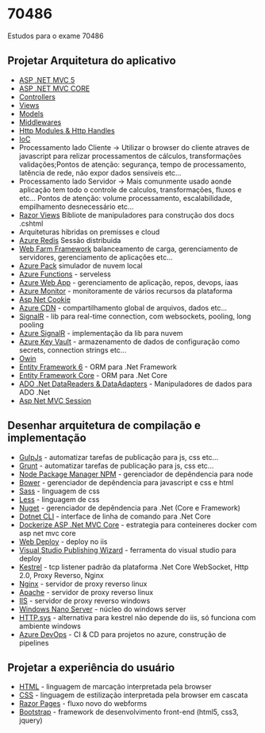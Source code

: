 # 70486
Estudos para o exame 70486
## Projetar Arquitetura do aplicativo

 - [ASP .NET MVC 5](https://docs.microsoft.com/pt-br/aspnet/mvc/overview/getting-started/introduction/getting-started) 
 - [ASP .NET MVC CORE](https://docs.microsoft.com/pt-br/aspnet/core/tutorials/first-mvc-app/start-mvc?view=aspnetcore-3.1&tabs=visual-studio)
 - [Controllers](https://docs.microsoft.com/pt-br/aspnet/mvc/overview/getting-started/introduction/adding-a-controller)
 - [Views](https://docs.microsoft.com/pt-br/aspnet/mvc/overview/getting-started/introduction/adding-a-view)
 - [Models](https://docs.microsoft.com/pt-br/aspnet/mvc/overview/getting-started/introduction/adding-a-model)
 - [Middlewares](https://docs.microsoft.com/pt-br/aspnet/core/fundamentals/middleware/?view=aspnetcore-3.1)
 - [Http Modules & Http Handles](https://support.microsoft.com/en-us/help/307985/info-asp-net-http-modules-and-http-handlers-overview)
 - [IoC](https://docs.microsoft.com/pt-br/aspnet/core/mvc/controllers/dependency-injection?view=aspnetcore-3.1)
 - Processamento lado Cliente -> Utilizar o browser do cliente atraves de javascript para relizar processamentos de cálculos, transformações validações;Pontos de atenção: segurança, tempo de processamento, latência de rede, não expor dados sensiveis etc...
 - Processamento lado Servidor -> Mais comunmente usado aonde aplicação tem todo o controle de calculos, transformações, fluxos e etc... Pontos de atenção: volume processamento, escalabilidade, empilhamento desnecessário etc...
 - [Razor Views](https://docs.microsoft.com/pt-br/aspnet/core/razor-pages/ui-class?view=aspnetcore-3.1&tabs=visual-studio) Bibliote de manipuladores para construção dos docs .cshtml
 - Arquiteturas hibridas on premisses e cloud
 - [Azure Redis](https://docs.microsoft.com/pt-br/azure/azure-cache-for-redis/cache-aspnet-session-state-provider) Sessão distribuida
 - [Web Farm Framework](https://www.iis.net/downloads/microsoft/web-farm-framework) balanceamento de carga, gerenciamento de servidores, gerenciamento de aplicações etc...
 - [Azure Pack](https://docs.microsoft.com/pt-br/previous-versions/azure/windows-server-azure-pack/dn296435(v%3Dtechnet.10)) simulador de nuvem local
 - [Azure Functions](https://azure.microsoft.com/pt-br/services/functions/) - serveless
 - [Azure Web App](https://azure.microsoft.com/pt-br/services/app-service/web/) - gerenciamento de aplicação, repos, devops, iaas
 - [Azure Monitor](https://docs.microsoft.com/pt-br/azure/azure-monitor/platform/data-sources-windows-events) - monitoramente de vários recursos da plataforma
 - [Asp Net Cookie](https://docs.microsoft.com/pt-br/aspnet/web-api/overview/advanced/http-cookies)
 - [Azure CDN](https://azure.microsoft.com/pt-br/services/cdn/) - compartilhamento global de arquivos, dados etc...
 - [SignalR](https://dotnet.microsoft.com/apps/aspnet/signalr) - lib para real-time connection, com websockets, pooling, long pooling
 - [Azure SignalR](https://docs.microsoft.com/pt-br/azure/azure-signalr/signalr-quickstart-dotnet-core) - implementação da lib para nuvem
 - [Azure Key Vault](https://azure.microsoft.com/pt-br/services/key-vault/) - armazenamento de dados de configuração como secrets, connection strings etc...
 - [Owin](http://owin.org/)
 - [Entity Framework 6](https://docs.microsoft.com/pt-br/ef/ef6/get-started) - ORM para .Net Framework
 - [Entity Framework Core](https://docs.microsoft.com/pt-br/ef/core/) - ORM para .Net Core
 - [ADO .Net DataReaders & DataAdapters](https://docs.microsoft.com/pt-BR/dotnet/framework/data/adonet/dataadapters-and-datareaders?redirectedfrom=MSDN) - Manipuladores de dados para ADO .Net
 - [Asp Net MVC Session](https://docs.microsoft.com/pt-br/aspnet/core/fundamentals/app-state?view=aspnetcore-3.1)
 
## Desenhar arquitetura de compilação e implementação

 - [GulpJs](https://gulpjs.com/) - automatizar tarefas de publicação para js, css etc...
 - [Grunt](https://gruntjs.com/) - automatizar tarefas de publicação para js, css etc...
 - [Node Package Manager NPM](https://www.npmjs.com/) - gerenciador de depêndencia para node
 - [Bower](https://bower.io/) - gerenciador de depêndencia para javascript e css e html
 - [Sass](https://sass-lang.com/) - linguagem de css
 - [Less](http://lesscss.org/) - linguagem de css
 - [Nuget](https://docs.microsoft.com/en-us/nuget/) - gerenciador de depêndencia para .Net (Core e Framework)
 - [Dotnet CLI](https://docs.microsoft.com/pt-br/dotnet/core/tools/?tabs=netcore2x) - interface de linha de comando para .Net Core
 - [Dockerize ASP .Net MVC Core](https://docs.docker.com/engine/examples/dotnetcore/) - estrategia para conteineres docker com asp net mvc core
 - [Web Deploy](https://docs.microsoft.com/pt-br/aspnet/web-forms/overview/deployment/configuring-server-environments-for-web-deployment/configuring-a-web-server-for-web-deploy-publishing-web-deploy-handler) - deploy no iis
 - [Visual Studio Publishing Wizard](https://docs.microsoft.com/pt-br/visualstudio/vsto/publish-wizard-office-development-in-visual-studio?view=vs-2019) - ferramenta do visual studio para deploy
 - [Kestrel](https://docs.microsoft.com/pt-br/aspnet/core/fundamentals/servers/kestrel?view=aspnetcore-3.1) - tcp listener padrão da plataforma .Net Core WebSocket, Http 2.0, Proxy Reverso, Nginx
 - [Nginx](https://www.nginx.com/) - servidor de proxy reverso linux
 - [Apache](https://httpd.apache.org/) - servidor de proxy reverso linux
 - [IIS](https://www.iis.net/) - servidor de proxy reverso windows
 - [Windows Nano Server](https://docs.microsoft.com/pt-br/windows-server/get-started/getting-started-with-nano-server) - núcleo do windows server 
 - [HTTP.sys](https://docs.microsoft.com/pt-br/aspnet/core/fundamentals/servers/httpsys?view=aspnetcore-3.1) - alternativa para kestrel não depende do iis, só funciona com ambiente windows  
 - [Azure DevOps](https://azure.microsoft.com/pt-br/services/devops/) - CI & CD para projetos no azure, construção de pipelines 
 
## Projetar a experiência do usuário
 - [HTML](https://www.w3schools.com/html/) - linguagem de marcação interpretada pela browser
 - [CSS](https://www.w3schools.com/css/default.asp) - linguagem de estilização interpretada pela browser em cascata
 - [Razor Pages](https://docs.microsoft.com/pt-br/aspnet/core/razor-pages/?view=aspnetcore-3.1&tabs=visual-studio) - fluxo novo do webforms
 - [Bootstrap](https://getbootstrap.com/) - framework de desenvolvimento front-end (html5, css3, jquery) 
 
